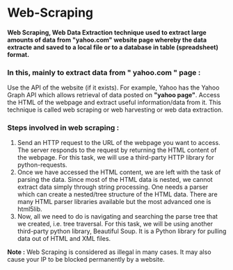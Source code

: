 # Web-Scraping
#### Web Scraping, Web Data Extraction technique used to extract large amounts of data from "yahoo.com" website page whereby the data extracte and saved to a local file or to a database in table (spreadsheet) format.

### In this, mainly to extract data from **" yahoo.com "** page :

Use the API of the website (if it exists). For example, Yahoo has the Yahoo Graph API which allows retrieval of data posted on **"yahoo page"**.
Access the HTML of the webpage and extract useful information/data from it. This technique is called web scraping or web harvesting or web data extraction.

### Steps involved in web scraping :

1. Send an HTTP request to the URL of the webpage you want to access. The server responds to the request by returning the HTML content of the webpage. For this task, we will use a third-party HTTP library for python-requests.
2. Once we have accessed the HTML content, we are left with the task of parsing the data. Since most of the HTML data is nested, we cannot extract data simply through string processing. One needs a parser which can create a nested/tree structure of the HTML data. There are many HTML parser libraries available but the most advanced one is html5lib.
3. Now, all we need to do is navigating and searching the parse tree that we created, i.e. tree traversal. For this task, we will be using another third-party python library, Beautiful Soup. It is a Python library for pulling data out of HTML and XML files.


**Note :** Web Scraping is considered as illegal in many cases. It may also cause your IP to be blocked permanently by a website.
